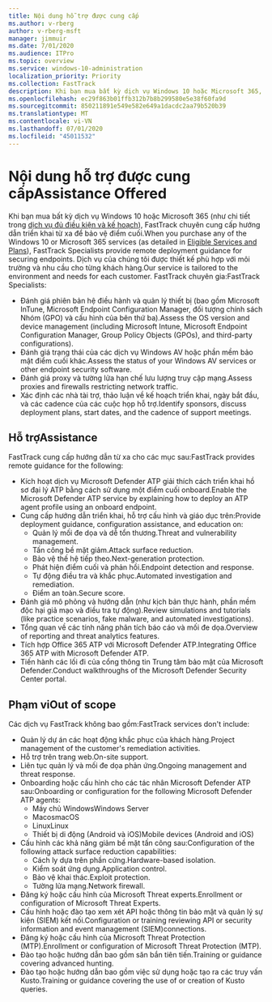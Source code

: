 ```yaml
---
title: Nội dung hỗ trợ được cung cấp
ms.author: v-rberg
author: v-rberg-msft
manager: jimmuir
ms.date: 7/01/2020
ms.audience: ITPro
ms.topic: overview
ms.service: windows-10-administration
localization_priority: Priority
ms.collection: FastTrack
description: Khi bạn mua bất kỳ dịch vụ Windows 10 hoặc Microsoft 365, FastTrack chuyên gia cung cấp hướng dẫn triển khai từ xa để bảo vệ điểm cuối. Dịch vụ của chúng tôi được thiết kế phù hợp với môi trường và nhu cầu cho từng khách hàng.
ms.openlocfilehash: ec29f863b01ffb312b7b8b299580e5e38f60fa9d
ms.sourcegitcommit: 850211891e549e582e649a1dacdc2aa79b520b39
ms.translationtype: MT
ms.contentlocale: vi-VN
ms.lasthandoff: 07/01/2020
ms.locfileid: "45011532"
---
```

# <a name="assistance-offered"></a><span data-ttu-id="6613a-104">Nội dung hỗ trợ được cung cấp</span><span class="sxs-lookup"><span data-stu-id="6613a-104">Assistance Offered</span></span>  

<span data-ttu-id="6613a-105">Khi bạn mua bất kỳ dịch vụ Windows 10 hoặc Microsoft 365 (như chi tiết trong [dịch vụ đủ điều kiện và kế hoạch](M365-eligible-services-and-plans.md)), FastTrack chuyên cung cấp hướng dẫn triển khai từ xa để bảo vệ điểm cuối.</span><span class="sxs-lookup"><span data-stu-id="6613a-105">When you purchase any of the Windows 10 or Microsoft 365 services (as detailed in [Eligible Services and Plans](M365-eligible-services-and-plans.md)), FastTrack Specialists provide remote deployment guidance for securing endpoints.</span></span> <span data-ttu-id="6613a-106">Dịch vụ của chúng tôi được thiết kế phù hợp với môi trường và nhu cầu cho từng khách hàng.</span><span class="sxs-lookup"><span data-stu-id="6613a-106">Our service is tailored to the environment and needs for each customer.</span></span> <span data-ttu-id="6613a-107">FastTrack chuyên gia:</span><span class="sxs-lookup"><span data-stu-id="6613a-107">FastTrack Specialists:</span></span>
- <span data-ttu-id="6613a-108">Đánh giá phiên bản hệ điều hành và quản lý thiết bị (bao gồm Microsoft InTune, Microsoft Endpoint Configuration Manager, đối tượng chính sách Nhóm (GPO) và cấu hình của bên thứ ba).</span><span class="sxs-lookup"><span data-stu-id="6613a-108">Assess the OS version and device management (including Microsoft Intune, Microsoft Endpoint Configuration Manager, Group Policy Objects (GPOs), and third-party configurations).</span></span>
- <span data-ttu-id="6613a-109">Đánh giá trạng thái của các dịch vụ Windows AV hoặc phần mềm bảo mật điểm cuối khác.</span><span class="sxs-lookup"><span data-stu-id="6613a-109">Assess the status of your Windows AV services or other endpoint security software.</span></span>
- <span data-ttu-id="6613a-110">Đánh giá proxy và tường lửa hạn chế lưu lượng truy cập mạng.</span><span class="sxs-lookup"><span data-stu-id="6613a-110">Assess proxies and firewalls restricting network traffic.</span></span>
- <span data-ttu-id="6613a-111">Xác định các nhà tài trợ, thảo luận về kế hoạch triển khai, ngày bắt đầu, và các cadence của các cuộc họp hỗ trợ.</span><span class="sxs-lookup"><span data-stu-id="6613a-111">Identify sponsors, discuss deployment plans, start dates, and the cadence of support meetings.</span></span>

## <a name="assistance"></a><span data-ttu-id="6613a-112">Hỗ trợ</span><span class="sxs-lookup"><span data-stu-id="6613a-112">Assistance</span></span>

<span data-ttu-id="6613a-113">FastTrack cung cấp hướng dẫn từ xa cho các mục sau:</span><span class="sxs-lookup"><span data-stu-id="6613a-113">FastTrack provides remote guidance for the following:</span></span>
- <span data-ttu-id="6613a-114">Kích hoạt dịch vụ Microsoft Defender ATP giải thích cách triển khai hồ sơ đại lý ATP bằng cách sử dụng một điểm cuối onboard.</span><span class="sxs-lookup"><span data-stu-id="6613a-114">Enable the Microsoft Defender ATP service by explaining how to deploy an ATP agent profile using an onboard endpoint.</span></span>
- <span data-ttu-id="6613a-115">Cung cấp hướng dẫn triển khai, hỗ trợ cấu hình và giáo dục trên:</span><span class="sxs-lookup"><span data-stu-id="6613a-115">Provide deployment guidance, configuration assistance, and education on:</span></span>
    - <span data-ttu-id="6613a-116">Quản lý mối đe dọa và dễ tổn thương.</span><span class="sxs-lookup"><span data-stu-id="6613a-116">Threat and vulnerability management.</span></span>
    - <span data-ttu-id="6613a-117">Tấn công bề mặt giảm.</span><span class="sxs-lookup"><span data-stu-id="6613a-117">Attack surface reduction.</span></span>
    - <span data-ttu-id="6613a-118">Bảo vệ thế hệ tiếp theo.</span><span class="sxs-lookup"><span data-stu-id="6613a-118">Next-generation protection.</span></span>
    - <span data-ttu-id="6613a-119">Phát hiện điểm cuối và phản hồi.</span><span class="sxs-lookup"><span data-stu-id="6613a-119">Endpoint detection and response.</span></span>
    - <span data-ttu-id="6613a-120">Tự động điều tra và khắc phục.</span><span class="sxs-lookup"><span data-stu-id="6613a-120">Automated investigation and remediation.</span></span>
    - <span data-ttu-id="6613a-121">Điểm an toàn.</span><span class="sxs-lookup"><span data-stu-id="6613a-121">Secure score.</span></span>
- <span data-ttu-id="6613a-122">Đánh giá mô phỏng và hướng dẫn (như kịch bản thực hành, phần mềm độc hại giả mạo và điều tra tự động).</span><span class="sxs-lookup"><span data-stu-id="6613a-122">Review simulations and tutorials (like practice scenarios, fake malware, and automated investigations).</span></span>
- <span data-ttu-id="6613a-123">Tổng quan về các tính năng phân tích báo cáo và mối đe dọa.</span><span class="sxs-lookup"><span data-stu-id="6613a-123">Overview of reporting and threat analytics features.</span></span>
- <span data-ttu-id="6613a-124">Tích hợp Office 365 ATP với Microsoft Defender ATP.</span><span class="sxs-lookup"><span data-stu-id="6613a-124">Integrating Office 365 ATP with Microsoft Defender ATP.</span></span>
- <span data-ttu-id="6613a-125">Tiến hành các lối đi của cổng thông tin Trung tâm bảo mật của Microsoft Defender.</span><span class="sxs-lookup"><span data-stu-id="6613a-125">Conduct walkthroughs of the Microsoft Defender Security Center portal.</span></span>

## <a name="out-of-scope"></a><span data-ttu-id="6613a-126">Phạm vi</span><span class="sxs-lookup"><span data-stu-id="6613a-126">Out of scope</span></span>

<span data-ttu-id="6613a-127">Các dịch vụ FastTrack không bao gồm:</span><span class="sxs-lookup"><span data-stu-id="6613a-127">FastTrack services don't include:</span></span>
- <span data-ttu-id="6613a-128">Quản lý dự án các hoạt động khắc phục của khách hàng.</span><span class="sxs-lookup"><span data-stu-id="6613a-128">Project management of the customer's remediation activities.</span></span>
- <span data-ttu-id="6613a-129">Hỗ trợ trên trang web.</span><span class="sxs-lookup"><span data-stu-id="6613a-129">On-site support.</span></span>
- <span data-ttu-id="6613a-130">Liên tục quản lý và mối đe dọa phản ứng.</span><span class="sxs-lookup"><span data-stu-id="6613a-130">Ongoing management and threat response.</span></span>
- <span data-ttu-id="6613a-131">Onboarding hoặc cấu hình cho các tác nhân Microsoft Defender ATP sau:</span><span class="sxs-lookup"><span data-stu-id="6613a-131">Onboarding or configuration for the following Microsoft Defender ATP agents:</span></span>
   - <span data-ttu-id="6613a-132">Máy chủ Windows</span><span class="sxs-lookup"><span data-stu-id="6613a-132">Windows Server</span></span>
   - <span data-ttu-id="6613a-133">Macos</span><span class="sxs-lookup"><span data-stu-id="6613a-133">macOS</span></span>
   - <span data-ttu-id="6613a-134">Linux</span><span class="sxs-lookup"><span data-stu-id="6613a-134">Linux</span></span>
   - <span data-ttu-id="6613a-135">Thiết bị di động (Android và iOS)</span><span class="sxs-lookup"><span data-stu-id="6613a-135">Mobile devices (Android and iOS)</span></span>
- <span data-ttu-id="6613a-136">Cấu hình các khả năng giảm bề mặt tấn công sau:</span><span class="sxs-lookup"><span data-stu-id="6613a-136">Configuration of the following attack surface reduction capabilities:</span></span>
    - <span data-ttu-id="6613a-137">Cách ly dựa trên phần cứng.</span><span class="sxs-lookup"><span data-stu-id="6613a-137">Hardware-based isolation.</span></span>
    - <span data-ttu-id="6613a-138">Kiểm soát ứng dụng.</span><span class="sxs-lookup"><span data-stu-id="6613a-138">Application control.</span></span>
    - <span data-ttu-id="6613a-139">Bảo vệ khai thác.</span><span class="sxs-lookup"><span data-stu-id="6613a-139">Exploit protection.</span></span>
    - <span data-ttu-id="6613a-140">Tường lửa mạng.</span><span class="sxs-lookup"><span data-stu-id="6613a-140">Network firewall.</span></span>
- <span data-ttu-id="6613a-141">Đăng ký hoặc cấu hình của Microsoft Threat experts.</span><span class="sxs-lookup"><span data-stu-id="6613a-141">Enrollment or configuration of Microsoft Threat Experts.</span></span>
- <span data-ttu-id="6613a-142">Cấu hình hoặc đào tạo xem xét API hoặc thông tin bảo mật và quản lý sự kiện (SIEM) kết nối.</span><span class="sxs-lookup"><span data-stu-id="6613a-142">Configuration or training reviewing API or security information and event management (SIEM)connections.</span></span>
- <span data-ttu-id="6613a-143">Đăng ký hoặc cấu hình của Microsoft Threat Protection (MTP).</span><span class="sxs-lookup"><span data-stu-id="6613a-143">Enrollment or configuration of Microsoft Threat Protection (MTP).</span></span>
- <span data-ttu-id="6613a-144">Đào tạo hoặc hướng dẫn bao gồm săn bắn tiên tiến.</span><span class="sxs-lookup"><span data-stu-id="6613a-144">Training or guidance covering advanced hunting.</span></span>
- <span data-ttu-id="6613a-145">Đào tạo hoặc hướng dẫn bao gồm việc sử dụng hoặc tạo ra các truy vấn Kusto.</span><span class="sxs-lookup"><span data-stu-id="6613a-145">Training or guidance covering the use of or creation of Kusto queries.</span></span>
